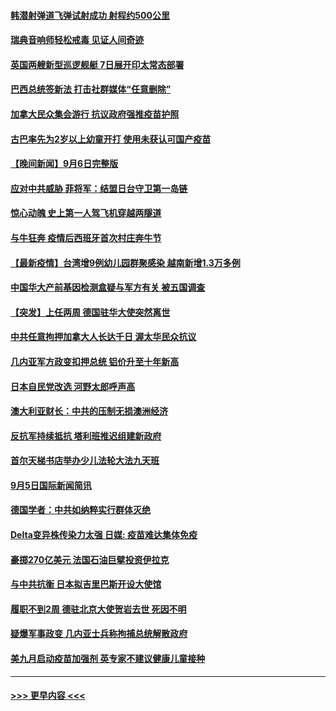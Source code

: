 #### [韩潜射弹道飞弹试射成功 射程约500公里](../pages/prog202/a103209897.md?t=09071651) 
#### [瑞典音响师轻松戒毒 见证人间奇迹](../pages/prog202/a103209905.md?t=09071651) 
#### [英国两艘新型巡逻舰艇 7日展开印太常态部署](../pages/prog202/a103209823.md?t=09071651) 
#### [巴西总统签新法 打击社群媒体“任意删除”](../pages/prog202/a103209815.md?t=09071651) 
#### [加拿大民众集会游行 抗议政府强推疫苗护照](../pages/prog202/a103209555.md?t=09071651) 
#### [古巴率先为2岁以上幼童开打 使用未获认可国产疫苗](../pages/prog202/a103209729.md?t=09071651) 
#### [【晚间新闻】9月6日完整版](../pages/prog202/a103209583.md?t=09071651) 
#### [应对中共威胁 菲将军：结盟日台守卫第一岛链](../pages/prog202/a103209538.md?t=09071651) 
#### [惊心动魄 史上第一人驾飞机穿越两隧道](../pages/prog202/a103209438.md?t=09071651) 
#### [与牛狂奔 疫情后西班牙首次村庄奔牛节](../pages/prog202/a103209436.md?t=09071651) 
#### [【最新疫情】台湾增9例幼儿园群聚感染 越南新增1.3万多例](../pages/prog202/a103209416.md?t=09071651) 
#### [中国华大产前基因检测盒疑与军方有关 被五国调查](../pages/prog202/a103209324.md?t=09071651) 
#### [【突发】上任两周 德国驻华大使突然离世](../pages/prog202/a103209311.md?t=09071651) 
#### [中共任意拘押加拿大人长达千日 渥太华民众抗议](../pages/prog202/a103209290.md?t=09071651) 
#### [几内亚军方政变扣押总统 铝价升至十年新高](../pages/prog202/a103209240.md?t=09071651) 
#### [日本自民党改选 河野太郎呼声高](../pages/prog202/a103209238.md?t=09071651) 
#### [澳大利亚财长：中共的压制无损澳洲经济](../pages/prog202/a103209152.md?t=09071651) 
#### [反抗军持续抵抗 塔利班推迟组建新政府](../pages/prog202/a103209170.md?t=09071651) 
#### [首尔天梯书店举办少儿法轮大法九天班](../pages/prog202/a103209116.md?t=09071651) 
#### [9月5日国际新闻简讯](../pages/prog202/a103209039.md?t=09071651) 
#### [德国学者：中共如纳粹实行群体灭绝](../pages/prog202/a103209091.md?t=09071651) 
#### [Delta变异株传染力太强 日媒: 疫苗难达集体免疫](../pages/prog202/a103209025.md?t=09071651) 
#### [豪掷270亿美元 法国石油巨擘投资伊拉克](../pages/prog202/a103208975.md?t=09071651) 
#### [与中共抗衡 日本拟吉里巴斯开设大使馆](../pages/prog202/a103208970.md?t=09071651) 
#### [履职不到2周 德驻北京大使贺岩去世 死因不明](../pages/prog202/a103208958.md?t=09071651) 
#### [疑爆军事政变 几内亚士兵称拘捕总统解散政府](../pages/prog202/a103208849.md?t=09071651) 
#### [美九月启动疫苗加强剂 英专家不建议健康儿童接种](../pages/prog202/a103208783.md?t=09071651) 

----
#### [ >>> 更早内容 <<< ](../indexes/prog202-earlier.md)
